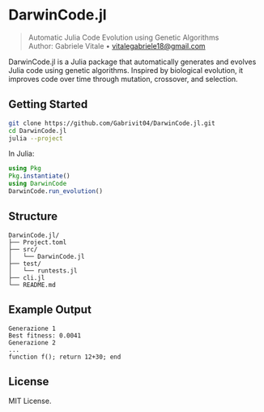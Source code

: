 # DarwinCode.jl

> Automatic Julia Code Evolution using Genetic Algorithms  
> Author: Gabriele Vitale • vitalegabriele18@gmail.com

DarwinCode.jl is a Julia package that automatically generates and evolves Julia code using genetic algorithms. Inspired by biological evolution, it improves code over time through mutation, crossover, and selection.

## Getting Started

```bash
git clone https://github.com/Gabrivit04/DarwinCode.jl.git
cd DarwinCode.jl
julia --project
```

In Julia:
```julia
using Pkg
Pkg.instantiate()
using DarwinCode
DarwinCode.run_evolution()
```

##  Structure

```
DarwinCode.jl/
├── Project.toml
├── src/
│   └── DarwinCode.jl
├── test/
│   └── runtests.jl
├── cli.jl
└── README.md
```

##  Example Output

```
Generazione 1
Best fitness: 0.0041
Generazione 2
...
function f(); return 12+30; end
```

##  License

MIT License.
